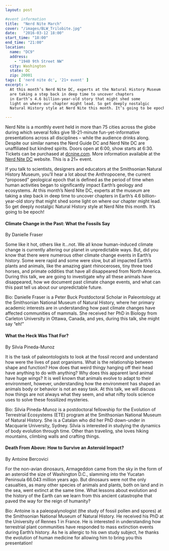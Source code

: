 ```yaml
---
layout: post

#event information
title:  "Nerd Nite March"
cover: "/images/BLW_Trilobite.jpg"
date:   "2016-03-12 18:00"
start_time: "18:00"
end_time: "21:00"
location:
  name: "DC9"
  address:
    - "1940 9th Street NW"
  city: Washington
  state: DC
  zip: 20001
tags: [ 'nerd nite dc', '21+ event' ]
excerpt: >
  At this month’s Nerd Nite DC, experts at the Natural History Museum
  are taking a step back in deep time to uncover chapters
  in Earth’s 4.6 billion-year-old story that might shed some
  light on where our chapter might lead. So get deeply nostalgic
  Natural History style at Nerd Nite this month. It’s going to be epoch!

---
```


Nerd Nite is a monthly event held in more than 75 cities across the globe during which several folks give 18-21-minute fun-yet-informative presentations across all disciplines – while the audience drinks along. Despite our similar names the Nerd Guide DC and Nerd Nite DC are unaffiliated but kindred spirits. Doors open at 6:00, show starts at 6:30. Tickets can be purchased at [dcnine.com](http://dcnine.com). More information available at the [Nerd Nite DC](https://dc.nerdnite.com) website. This is a 21+ event.

If you talk to scientists, designers and educators at the Smithsonian Natural History Museum, you’ll hear a lot about the Anthropocene, the current “proposed” geological epoch that is defined as the period of time when human activities began to significantly impact Earth’s geology and ecosystems. At this month’s Nerd Nite DC, experts at the museum are taking a step back in deep time to uncover chapters in Earth’s 4.6 billion-year-old story that might shed some light on where our chapter might lead. So get deeply nostalgic Natural History style at Nerd Nite this month. It’s going to be epoch!

#### Climate Change in the Past: What the Fossils Say

By Danielle Fraser

Some like it hot, others like it...not. We all know human-induced climate change is currently altering our planet in unpredictable ways. But, did you know that there were numerous other climate change events in Earth’s history. Some were rapid and some were slow, but all impacted Earth’s plants and animals, like the amazing giant rhinoceroses, tiny three toed horses, and primate oddities that have all disappeared from North America. During this talk, we are going to investigate why all these animals have disappeared, how we document past climate change events, and what can this past tell us about our unpredictable future.

Bio: Danielle Fraser is a Peter Buck Postdoctoral Scholar in Paleontology at the Smithsonian National Museum of Natural History, where her primary academic interests are in understanding how past climate changes have affected communities of mammals. She received her PhD in Biology from Carleton University in Ottawa, Canada, and yes, during this talk, she might say “eh!”

#### What the Heck Was That For?  

By Silvia Pineda-Munoz

It is the task of paleontologists to look at the fossil record and understand how were the lives of past organisms. What is the relationship between shape and function? How does that weird thingy hanging off their head have anything to do with anything? Why does this apparent land animal have huge wings? It is well known that animals evolve to adapt to their environment, however, understanding how the environment has shaped an animals body or behavior is not an easy task. At this talk, we will discuss how things are not always what they seem, and what nifty tools science uses to solve these fossilized mysteries.

Bio: Silvia Pineda-Munoz is a postdoctoral fellowship for the Evolution of Terrestrial Ecosystems (ETE) program at the Smithsonian National Museum of Natural History. She is a Catalan who did her PhD down-under in Macquarie University, Sydney. Sílvia is interested in studying the dynamics of body evolution through time. Other than traveling, she loves hiking mountains, climbing walls and crafting things.

#### Death From Above: How to Survive an Asteroid Impact?

By Antoine Bercovici

For the non-avian dinosaurs, Armageddon came from the sky in the form of an asteroid the size of Washington D.C., slamming into the Yucatan Peninsula 66.043 million years ago. But dinosaurs were not the only casualties, as many other species of animals and plants, both on land and in the sea, went extinct at the same time. What lessons about evolution and the history of the Earth can we learn from this ancient catastrophe that paved the way for the reign of humanity?

Bio: Antoine is a paleopalynologist (the study of fossil pollen and spores) at the Smithsonian National Museum of Natural History. He received his PhD at the University of Rennes 1 in France. He is interested in understanding how terrestrial plant communities have responded to mass extinction events during Earth’s history. As he is allergic to his own study subject, he thanks the evolution of human medicine for allowing him to bring you this presentation!
